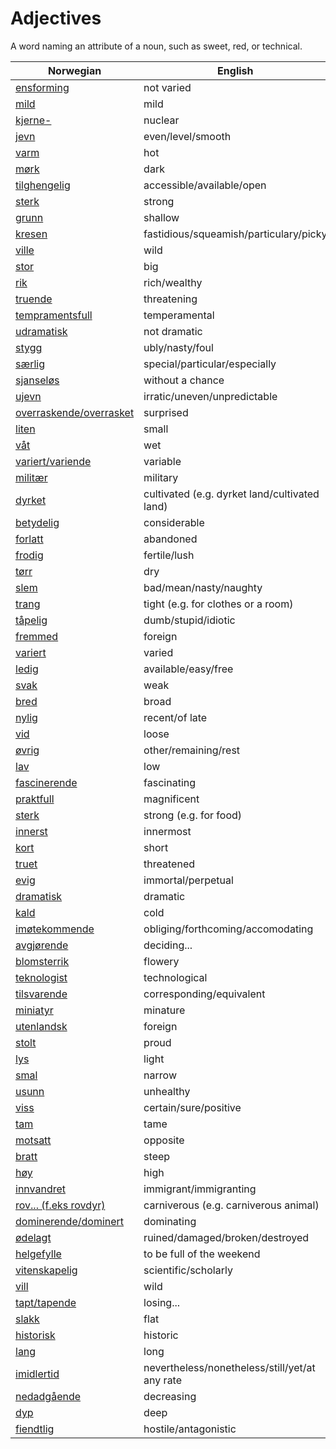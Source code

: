 # Adjectives

A word naming an attribute of a noun, such as sweet, red, or technical.

| Norwegian | English |
| --- | --- |
| [ensforming](https://www.ordnett.no/search?language=no&phrase=ensforming) | not varied |
| [mild](https://www.ordnett.no/search?language=no&phrase=mild) | mild |
| [kjerne-](https://www.ordnett.no/search?language=no&phrase=kjerne-) | nuclear |
| [jevn](https://www.ordnett.no/search?language=no&phrase=jevn) | even/level/smooth |
| [varm](https://www.ordnett.no/search?language=no&phrase=varm) | hot |
| [mørk](https://www.ordnett.no/search?language=no&phrase=mørk) | dark |
| [tilghengelig](https://www.ordnett.no/search?language=no&phrase=tilghengelig) | accessible/available/open |
| [sterk](https://www.ordnett.no/search?language=no&phrase=sterk) | strong |
| [grunn](https://www.ordnett.no/search?language=no&phrase=grunn) | shallow |
| [kresen](https://www.ordnett.no/search?language=no&phrase=kresen) | fastidious/squeamish/particulary/picky |
| [ville](https://www.ordnett.no/search?language=no&phrase=ville) | wild |
| [stor](https://www.ordnett.no/search?language=no&phrase=stor) | big |
| [rik](https://www.ordnett.no/search?language=no&phrase=rik) | rich/wealthy |
| [truende](https://www.ordnett.no/search?language=no&phrase=truende) | threatening |
| [tempramentsfull](https://www.ordnett.no/search?language=no&phrase=tempramentsfull) | temperamental |
| [udramatisk](https://www.ordnett.no/search?language=no&phrase=udramatisk) | not dramatic |
| [stygg](https://www.ordnett.no/search?language=no&phrase=stygg) | ubly/nasty/foul |
| [særlig](https://www.ordnett.no/search?language=no&phrase=særlig) | special/particular/especially |
| [sjanseløs](https://www.ordnett.no/search?language=no&phrase=sjanseløs) | without a chance |
| [ujevn](https://www.ordnett.no/search?language=no&phrase=ujevn) | irratic/uneven/unpredictable |
| [overraskende/overrasket](https://www.ordnett.no/search?language=no&phrase=overraskende/overrasket) | surprised |
| [liten](https://www.ordnett.no/search?language=no&phrase=liten) | small |
| [våt](https://www.ordnett.no/search?language=no&phrase=våt) | wet |
| [variert/variende](https://www.ordnett.no/search?language=no&phrase=variert/variende) | variable |
| [militær](https://www.ordnett.no/search?language=no&phrase=militær) | military |
| [dyrket](https://www.ordnett.no/search?language=no&phrase=dyrket) | cultivated (e.g. dyrket land/cultivated land) |
| [betydelig](https://www.ordnett.no/search?language=no&phrase=betydelig) | considerable |
| [forlatt](https://www.ordnett.no/search?language=no&phrase=forlatt) | abandoned |
| [frodig](https://www.ordnett.no/search?language=no&phrase=frodig) | fertile/lush |
| [tørr](https://www.ordnett.no/search?language=no&phrase=tørr) | dry |
| [slem](https://www.ordnett.no/search?language=no&phrase=slem) | bad/mean/nasty/naughty |
| [trang](https://www.ordnett.no/search?language=no&phrase=trang) | tight (e.g. for clothes or a room) |
| [tåpelig](https://www.ordnett.no/search?language=no&phrase=tåpelig) | dumb/stupid/idiotic |
| [fremmed](https://www.ordnett.no/search?language=no&phrase=fremmed) | foreign |
| [variert](https://www.ordnett.no/search?language=no&phrase=variert) | varied |
| [ledig](https://www.ordnett.no/search?language=no&phrase=ledig) | available/easy/free |
| [svak](https://www.ordnett.no/search?language=no&phrase=svak) | weak |
| [bred](https://www.ordnett.no/search?language=no&phrase=bred) | broad |
| [nylig](https://www.ordnett.no/search?language=no&phrase=nylig) | recent/of late |
| [vid](https://www.ordnett.no/search?language=no&phrase=vid) | loose |
| [øvrig](https://www.ordnett.no/search?language=no&phrase=øvrig) | other/remaining/rest |
| [lav](https://www.ordnett.no/search?language=no&phrase=lav) | low |
| [fascinerende](https://www.ordnett.no/search?language=no&phrase=fascinerende) | fascinating |
| [praktfull](https://www.ordnett.no/search?language=no&phrase=praktfull) | magnificent |
| [sterk](https://www.ordnett.no/search?language=no&phrase=sterk) | strong (e.g. for food) |
| [innerst](https://www.ordnett.no/search?language=no&phrase=innerst) | innermost |
| [kort](https://www.ordnett.no/search?language=no&phrase=kort) | short |
| [truet](https://www.ordnett.no/search?language=no&phrase=truet) | threatened |
| [evig](https://www.ordnett.no/search?language=no&phrase=evig) | immortal/perpetual |
| [dramatisk](https://www.ordnett.no/search?language=no&phrase=dramatisk) | dramatic |
| [kald](https://www.ordnett.no/search?language=no&phrase=kald) | cold |
| [imøtekommende](https://www.ordnett.no/search?language=no&phrase=imøtekommende) | obliging/forthcoming/accomodating |
| [avgjørende](https://www.ordnett.no/search?language=no&phrase=avgjørende) | deciding... |
| [blomsterrik](https://www.ordnett.no/search?language=no&phrase=blomsterrik) | flowery |
| [teknologist](https://www.ordnett.no/search?language=no&phrase=teknologist) | technological |
| [tilsvarende](https://www.ordnett.no/search?language=no&phrase=tilsvarende) | corresponding/equivalent |
| [miniatyr](https://www.ordnett.no/search?language=no&phrase=miniatyr) | minature |
| [utenlandsk](https://www.ordnett.no/search?language=no&phrase=utenlandsk) | foreign |
| [stolt](https://www.ordnett.no/search?language=no&phrase=stolt) | proud |
| [lys](https://www.ordnett.no/search?language=no&phrase=lys) | light |
| [smal](https://www.ordnett.no/search?language=no&phrase=smal) | narrow |
| [usunn](https://www.ordnett.no/search?language=no&phrase=usunn) | unhealthy |
| [viss](https://www.ordnett.no/search?language=no&phrase=viss) | certain/sure/positive |
| [tam](https://www.ordnett.no/search?language=no&phrase=tam) | tame |
| [motsatt](https://www.ordnett.no/search?language=no&phrase=motsatt) | opposite |
| [bratt](https://www.ordnett.no/search?language=no&phrase=bratt) | steep |
| [høy](https://www.ordnett.no/search?language=no&phrase=høy) | high |
| [innvandret](https://www.ordnett.no/search?language=no&phrase=innvandret) | immigrant/immigranting |
| [rov... (f.eks rovdyr)](https://www.ordnett.no/search?language=no&phrase=rov...%20(f.eks%20rovdyr)) | carniverous (e.g. carniverous animal) |
| [dominerende/dominert](https://www.ordnett.no/search?language=no&phrase=dominerende/dominert) | dominating |
| [ødelagt](https://www.ordnett.no/search?language=no&phrase=ødelagt) | ruined/damaged/broken/destroyed |
| [helgefylle](https://www.ordnett.no/search?language=no&phrase=helgefylle) | to be full of the weekend |
| [vitenskapelig](https://www.ordnett.no/search?language=no&phrase=vitenskapelig) | scientific/scholarly |
| [vill](https://www.ordnett.no/search?language=no&phrase=vill) | wild |
| [tapt/tapende](https://www.ordnett.no/search?language=no&phrase=tapt/tapende) | losing... |
| [slakk](https://www.ordnett.no/search?language=no&phrase=slakk) | flat |
| [historisk](https://www.ordnett.no/search?language=no&phrase=historisk) | historic |
| [lang](https://www.ordnett.no/search?language=no&phrase=lang) | long |
| [imidlertid](https://www.ordnett.no/search?language=no&phrase=imidlertid) | nevertheless/nonetheless/still/yet/at any rate |
| [nedadgående](https://www.ordnett.no/search?language=no&phrase=nedadgående) | decreasing |
| [dyp](https://www.ordnett.no/search?language=no&phrase=dyp) | deep |
| [fiendtlig](https://www.ordnett.no/search?language=no&phrase=fiendtlig) | hostile/antagonistic |

